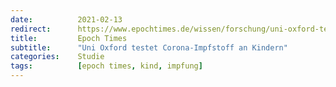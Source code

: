 ```yaml
---
date:          2021-02-13
redirect:      https://www.epochtimes.de/wissen/forschung/uni-oxford-testet-corona-impfstoff-an-kindern-a3447734.html
title:         Epoch Times
subtitle:      "Uni Oxford testet Corona-Impfstoff an Kindern"
categories:    Studie
tags:          [epoch times, kind, impfung]
---
```

